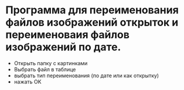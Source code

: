 Программа для переименования файлов изображений открыток и переименоваия файлов изображений по дате.
========================================================================================================

* Открыть папку с картинками
* Выбрать файл в таблице
* выбрать тип переименования (по дате или как открытку)
* нажать OK

